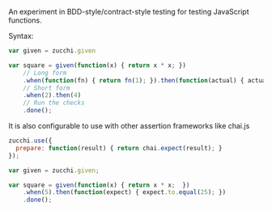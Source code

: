 An experiment in BDD-style/contract-style testing for testing  JavaScript functions.

Syntax:

```js
var given = zucchi.given

var square = given(function(x) { return x * x; })
	// Long form
	.when(function(fn) { return fn(1); }).then(function(actual) { actual.equals(1) })
	// Short form
	.when(2).then(4)
	// Run the checks
	.done();
```

It is also configurable to use with other assertion frameworks like chai.js

```js
zucchi.use({
  prepare: function(result) { return chai.expect(result); }
});

var given = zucchi.given;

var square = given(function(x) { return x * x;  })
	.when(5).then(function(expect) { expect.to.equal(25); })
	.done();
```
